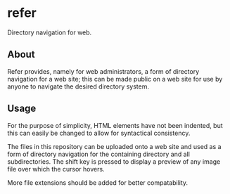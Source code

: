 # refer

Directory navigation for web.

## About

Refer provides, namely for web administrators, a form of directory navigation for a web site; this can be made public on a web site for use by anyone to navigate the desired directory system.

## Usage

For the purpose of simplicity, HTML elements have not been indented, but this can easily be changed to allow for syntactical consistency.

The files in this repository can be uploaded onto a web site and used as a form of directory navigation for the containing directory and all subdirectories. The shift key is pressed to display a preview of any image file over which the cursor hovers.

More file extensions should be added for better compatability.